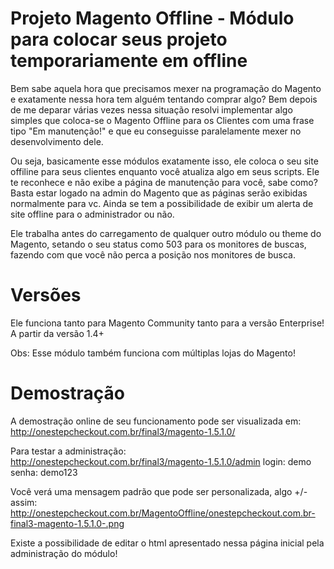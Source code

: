 ﻿Projeto Magento Offline - Módulo para colocar seus projeto temporariamente em offline
=================

Bem sabe aquela hora que precisamos mexer na programação do Magento e exatamente nessa hora tem alguém tentando comprar algo? Bem depois de me deparar várias vezes nessa situação resolvi implementar algo simples que coloca-se o Magento Offline para os Clientes com uma frase tipo "Em manutenção!" e que eu conseguisse paralelamente mexer no desenvolvimento dele.

Ou seja, basicamente esse módulos exatamente isso, ele coloca o seu site offiline para seus clientes enquanto você atualiza algo em seus scripts. Ele te reconhece e não exibe a página de manutenção para você, sabe como? Basta estar logado na admin do Magento que as páginas serão exibidas normalmente para vc. Ainda se tem a possibilidade de exibir um alerta de site offline para o administrador ou não.

Ele trabalha antes do carregamento de qualquer outro módulo ou theme do Magento, setando o seu status como 503 para os monitores de buscas, fazendo com que você não perca a posição nos monitores de busca.

Versões
=================
Ele funciona tanto para Magento Community tanto para a versão Enterprise! A partir da versão 1.4+

Obs: Esse módulo também funciona com múltiplas lojas do Magento!

Demostração
=================
A demostração online de seu funcionamento pode ser visualizada em: http://onestepcheckout.com.br/final3/magento-1.5.1.0/

Para testar a administração: http://onestepcheckout.com.br/final3/magento-1.5.1.0/admin
login: demo
senha: demo123

Você verá uma mensagem padrão que pode ser personalizada, algo +/- assim:
http://onestepcheckout.com.br/MagentoOffline/onestepcheckout.com.br-final3-magento-1.5.1.0-.png

Existe a possibilidade de editar o html apresentado nessa página inicial pela administração do módulo!

